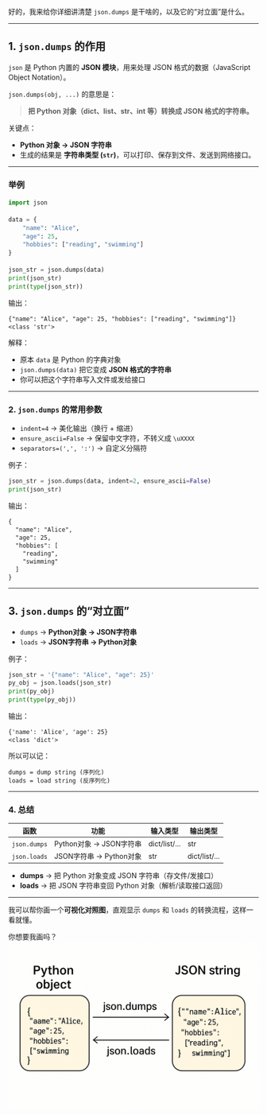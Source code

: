 好的，我来给你详细讲清楚 `json.dumps` 是干啥的，以及它的“对立面”是什么。

---

## 1. `json.dumps` 的作用

`json` 是 Python 内置的 **JSON 模块**，用来处理 JSON 格式的数据（JavaScript Object Notation）。

`json.dumps(obj, ...)` 的意思是：

> **把 Python 对象（dict、list、str、int 等）转换成 JSON 格式的字符串。**

关键点：

* **Python 对象 → JSON 字符串**
* 生成的结果是 **字符串类型 (`str`)**，可以打印、保存到文件、发送到网络接口。

---

### **举例**

```python
import json

data = {
    "name": "Alice",
    "age": 25,
    "hobbies": ["reading", "swimming"]
}

json_str = json.dumps(data)
print(json_str)
print(type(json_str))
```

输出：

```
{"name": "Alice", "age": 25, "hobbies": ["reading", "swimming"]}
<class 'str'>
```

解释：

* 原本 `data` 是 Python 的字典对象
* `json.dumps(data)` 把它变成 **JSON 格式的字符串**
* 你可以把这个字符串写入文件或发给接口

---

### 2. `json.dumps` 的常用参数

* `indent=4` → 美化输出（换行 + 缩进）
* `ensure_ascii=False` → 保留中文字符，不转义成 `\uXXXX`
* `separators=(',', ':')` → 自定义分隔符

例子：

```python
json_str = json.dumps(data, indent=2, ensure_ascii=False)
print(json_str)
```

输出：

```
{
  "name": "Alice",
  "age": 25,
  "hobbies": [
    "reading",
    "swimming"
  ]
}
```

---

## 3. `json.dumps` 的“对立面”

* `dumps` → **Python对象 → JSON字符串**
* `loads` → **JSON字符串 → Python对象**

例子：

```python
json_str = '{"name": "Alice", "age": 25}'
py_obj = json.loads(json_str)
print(py_obj)
print(type(py_obj))
```

输出：

```
{'name': 'Alice', 'age': 25}
<class 'dict'>
```

所以可以记：

```
dumps = dump string (序列化)
loads = load string (反序列化)
```

---

### 4. 总结

| 函数           | 功能                 | 输入类型          | 输出类型          |
| ------------ | ------------------ | ------------- | ------------- |
| `json.dumps` | Python对象 → JSON字符串 | dict/list/... | str           |
| `json.loads` | JSON字符串 → Python对象 | str           | dict/list/... |

* **dumps** → 把 Python 对象变成 JSON 字符串（存文件/发接口）
* **loads** → 把 JSON 字符串变回 Python 对象（解析/读取接口返回）

---

我可以帮你画一个**可视化对照图**，直观显示 `dumps` 和 `loads` 的转换流程，这样一看就懂。

你想要我画吗？
![alt text](image.png)